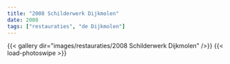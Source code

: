 ```yaml
---
title: "2008 Schilderwerk Dijkmolen"
date: 2008
tags: ["restauraties", "de Dijkmolen"]
---
```


{{< gallery dir="images/restauraties/2008 Schilderwerk Dijkmolen" />}}
{{< load-photoswipe >}}